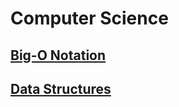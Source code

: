 # Computer Science

## [Big-O Notation](./Big-O-Notation.md)

## [Data Structures](./Data-Structures.md)
